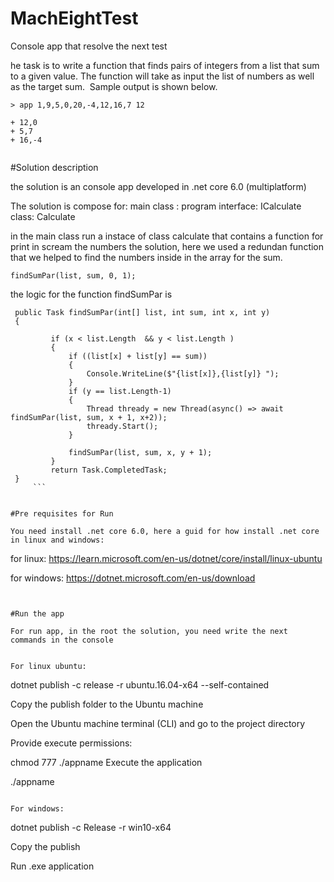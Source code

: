# MachEightTest

Console app that resolve the next test

he task is to write a function that finds pairs of integers from a list that
sum to a given value. The function will take as input the list of numbers as
well as the target sum.
​
Sample output is shown below.
```
> app 1,9,5,0,20,-4,12,16,7 12
​
+ 12,0
+ 5,7
+ 16,-4
​
```

#Solution description

the solution is an console app developed in .net core 6.0 (multiplatform)

The solution is compose for:
	main class : program
	interface: ICalculate
	class: Calculate

in the main class run a instace of class calculate that contains a function for print in scream the numbers the solution,
here we used a redundan function that we helped to find the numbers inside in the array for the sum.
  
  ```
  findSumPar(list, sum, 0, 1);
  ```
  
  the logic for the function findSumPar is
   ```
    public Task findSumPar(int[] list, int sum, int x, int y)
    {
          
            if (x < list.Length  && y < list.Length )
            {
                if ((list[x] + list[y] == sum))
                {
                    Console.WriteLine($"{list[x]},{list[y]} ");
                }
                if (y == list.Length-1)
                {
                    Thread thready = new Thread(async() => await findSumPar(list, sum, x + 1, x+2));
                    thready.Start();
                }

                findSumPar(list, sum, x, y + 1);
            }
            return Task.CompletedTask;
    }
		```
  
  
#Pre requisites for Run

You need install .net core 6.0, here a guid for how install .net core in linux and windows:

```
for linux:
https://learn.microsoft.com/en-us/dotnet/core/install/linux-ubuntu

for windows:
https://dotnet.microsoft.com/en-us/download
```


#Run the app

For run app, in the root the solution, you need write the next commands in the console


For linux ubuntu:

```
dotnet publish -c release -r ubuntu.16.04-x64 --self-contained

Copy the publish folder to the Ubuntu machine

Open the Ubuntu machine terminal (CLI) and go to the project directory

Provide execute permissions:

chmod 777 ./appname
Execute the application

./appname
```

For windows:
```
dotnet publish -c Release -r win10-x64

Copy the publish

Run .exe application
```



